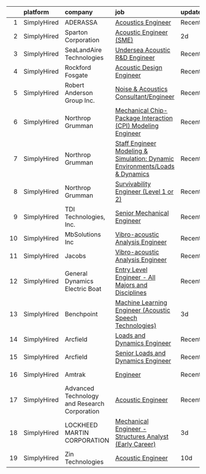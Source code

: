 

|    | platform    | company                                      | job                                                                                                                                                                                       | update_time   | location            |
|---:|:------------|:---------------------------------------------|:------------------------------------------------------------------------------------------------------------------------------------------------------------------------------------------|:--------------|:--------------------|
|  1 | SimplyHired | ADERASSA                                     | [Acoustics Engineer](https://www.simplyhired.com/job/xiwqtfIJEPKE53mARVGCoSvNaFqJjSdwlZGNcIOB_OGSAEmvCxtrTA?q=acoustic+engineer)                                                          | Recently      | Remote              |
|  2 | SimplyHired | Sparton Corporation                          | [Acoustic Engineer (SME)](https://www.simplyhired.com/job/6UnhU14O0lg3Y6V7wI3BAdx8FGMyw46ovAk_yVvJ3UYgLWVUDaY-Vg?q=acoustic+engineer)                                                     | 2d            | De Leon Springs, FL |
|  3 | SimplyHired | SeaLandAire Technologies                     | [Undersea Acoustic R&D Engineer](https://www.simplyhired.com/job/hZd4MM6ivHSqQ2hKkSFxDcuc5th9uhpbq2X99tdFufOh7nbm-htf8A?q=acoustic+engineer)                                              | Recently      | Jackson, MI         |
|  4 | SimplyHired | Rockford Fosgate                             | [Acoustic Design Engineer](https://www.simplyhired.com/job/SD7WGheU6u4QKE4RNnOUyGEYqSzuMNGOEALp8R8aHjss43-57y_jQQ?q=acoustic+engineer)                                                    | Recently      | Tempe, AZ           |
|  5 | SimplyHired | Robert Anderson Group Inc.                   | [Noise & Acoustics Consultant/Engineer](https://www.simplyhired.com/job/3RQyZ2epzGM_J7msygI1rKSrCCt5vftupBGmy5O7vl85YaWUn7J1Hw?q=acoustic+engineer)                                       | Recently      | Dearborn, MI        |
|  6 | SimplyHired | Northrop Grumman                             | [Mechanical Chip-Package Interaction (CPI) Modeling Engineer](https://www.simplyhired.com/job/TvVMbXhSfWhmEcbFmK9LLXIkdpMmQzbQfp5c-cnj-DCa3Skl2vSHfQ?q=acoustic+engineer)                 | Recently      | Linthicum, MD       |
|  7 | SimplyHired | Northrop Grumman                             | [Staff Engineer Modeling & Simulation: Dynamic Environments/Loads & Dynamics](https://www.simplyhired.com/job/ukWyF0Pv7OXb5XojnYUfgkiynKuDgoCsh1THknSN37mM4RK6c9632A?q=acoustic+engineer) | Recently      | Chandler, AZ        |
|  8 | SimplyHired | Northrop Grumman                             | [Survivability Engineer (Level 1 or 2)](https://www.simplyhired.com/job/0BiuiMa2By9hlNI7DN2LJewkUVggpVpz8CtDT88ceZbx3Jkda51hgg?q=acoustic+engineer)                                       | Recently      | Palmdale, CA        |
|  9 | SimplyHired | TDI Technologies, Inc.                       | [Senior Mechanical Engineer](https://www.simplyhired.com/job/5dPwf1bJWeAbMgXYhOpHXmoyZfxXn3KzyrJSqcLJg7li9d4nnIb1-A?q=acoustic+engineer)                                                  | Recently      | Philadelphia, PA    |
| 10 | SimplyHired | MbSolutions Inc                              | [Vibro-acoustic Analysis Engineer](https://www.simplyhired.com/job/VUzD1vUHYWffnYl4pGAKuZLQe6a6BGLMzNrX-VZ1LcTDgP3pyBfXsg?q=acoustic+engineer)                                            | Recently      | Houston, TX         |
| 11 | SimplyHired | Jacobs                                       | [Vibro-acoustic Analysis Engineer](https://www.simplyhired.com/job/7t80OaNGX4mJ108n-4ZD3bysXGDJp-EoNcfgVRxtVXJKp6HIBQTGoQ?q=acoustic+engineer)                                            | Recently      | Houston, TX         |
| 12 | SimplyHired | General Dynamics Electric Boat               | [Entry Level Engineer - All Majors and Disciplines](https://www.simplyhired.com/job/mZBpEuDp-XRP-65DxhFyFP0qHkdFsGb7sqOExAwDeLVsiPN4Mp1NXg?q=acoustic+engineer)                           | Recently      | Groton, CT          |
| 13 | SimplyHired | Benchpoint                                   | [Machine Learning Engineer (Acoustic Speech Technologies)](https://www.simplyhired.com/job/WN2les8glfJ7AlLtOUbvi8kKBo-Wq94FBAFbTFPVVkA9OBBnxZF2pQ?q=acoustic+engineer)                    | 3d            | Remote              |
| 14 | SimplyHired | Arcfield                                     | [Loads and Dynamics Engineer](https://www.simplyhired.com/job/kbnmN_SeQvULGsndlzugAELD5uX81K3p6n3_VSX8aXxAT7sKh0i67A?q=acoustic+engineer)                                                 | Recently      | Brookpark, OH       |
| 15 | SimplyHired | Arcfield                                     | [Senior Loads and Dynamics Engineer](https://www.simplyhired.com/job/ewmZjjE-VCt0grOFR0kFzm53GYDycXWhuhcTpAoa1ZYuSER0-kXQRg?q=acoustic+engineer)                                          | Recently      | Brookpark, OH       |
| 16 | SimplyHired | Amtrak                                       | [Engineer](https://www.simplyhired.com/job/_34pf5uH_6xKMqbPs8s2Kw05j64Xcqe_OcbdwQOrBFBplhLkOui6YQ?q=acoustic+engineer)                                                                    | Recently      | Philadelphia, PA    |
| 17 | SimplyHired | Advanced Technology and Research Corporation | [Acoustic Engineer](https://www.simplyhired.com/job/n05BwqrkbOE1BWDk26EsqgG0x1MBj6c9IjNwDy0YutU_rnEC0J3ObQ?q=acoustic+engineer)                                                           | Recently      | Bethesda, MD        |
| 18 | SimplyHired | LOCKHEED MARTIN CORPORATION                  | [Mechanical Engineer - Structures Analyst (Early Career)](https://www.simplyhired.com/job/X3-izkzPHvEve_Yw6-ihAW8FS_EBZDQjQD7HbN2_d79aY-K5rLOD6A?q=acoustic+engineer)                     | 3d            | Highlands Ranch, CO |
| 19 | SimplyHired | Zin Technologies                             | [Acoustic Engineer](https://www.simplyhired.com/job/STrP6oXmTnK5tiFuXr6wObCekaH9Gsjqv2h--hBqm5OJ-6JmMRDZzg?q=acoustic+engineer)                                                           | 10d           | Remote              |